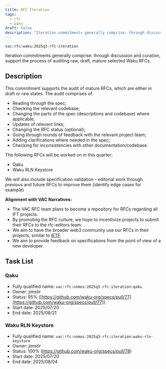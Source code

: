 ```yaml
---
title: RFC Iteration
tags:
  - rfc
  - waku
draft: false
description: "Iteration commitments generally comprise: through discussion and curation, support the process of auditing raw, draft, mature selected Waku RFCs."
---
```


`vac:rfc:waku:2025q3-rfc-iteration`

Iteration commitments generally comprise:
through discussion and curation,
support the process of auditing raw, draft, mature selected Waku RFCs.

## Description

This commitment supports the audit of mature RFCs, which are 
either in draft or raw states. The audit comprises of:
- Reading through the spec;
- Checking the relevant codebase;
- Changing the parts of the spec (descriptions and codebase) where applicable;
- Updates of relevant links;
- Changing the RFC status (optional);
- Going through rounds of feedback with the relevant project team;
- Adding clarifications where needed in the spec;
- Checking for inconsistencies with other documentation/codebase.

The following RFCs will be worked on in this quarter:
- Qaku
- Waku RLN Keystore

We will also include specification validation - 
editorial work through previous and future RFCs to improve them
(identify edge cases for example)

**Alignment with VAC Narratives:**

- The VAC RFC team plans to become a repository
for RFCs regarding all IFT 
  projects.
- By promoting the RFC culture,
we hope to incentivize projects to submit their RFCs
to the rfc-editors team.
- We aim to have the broader web3 community use our RFCs
in their projects, similar to [IETF](https://www.ietf.org/).
- We aim to provide feedback on specifications
from the point of view of a new developer.

## Task List

### Qaku

- Fully qualified name:
  `vac:rfc:nomos:2025q3-rfc-iteration:qaku`
- Owner: jimstir
- Status: 95% ([https://github.com/waku-org/specs/pull/77](https://github.com/waku-org/specs/pull/77))
- Start date: 2025/07/20
- End date: 2025/08/21

### Waku RLN Keystore

- Fully qualified name:
  `vac:rfc:nomos:2025q3-rfc-iteration:waku-rln-keystore`
- Owner: jimstir
- Status: 100% (https://github.com/waku-org/specs/pull/78)
- Start date: 2025/07/20
- End date: 2025/08/04